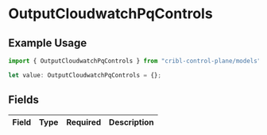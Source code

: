 # OutputCloudwatchPqControls

## Example Usage

```typescript
import { OutputCloudwatchPqControls } from "cribl-control-plane/models";

let value: OutputCloudwatchPqControls = {};
```

## Fields

| Field       | Type        | Required    | Description |
| ----------- | ----------- | ----------- | ----------- |